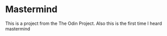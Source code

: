 # Mastermind
This is a project from the The Odin Project. 
Also this is the first time I heard mastermind